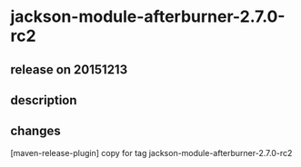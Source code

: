 # jackson-module-afterburner-2.7.0-rc2

## release on 20151213

## description

## changes

[maven-release-plugin] copy for tag jackson-module-afterburner-2.7.0-rc2

